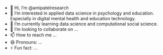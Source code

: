 - 👋 Hi, I’m @amipatelresearch
- 🧠 I’m interested in applied data science in psychology and education. Especially in digital mental health and education technology. 
- 🌱 I’m currently learning data science and computational social science. 
- 💞️ I’m looking to collaborate on ...
- 📫 How to reach me ...
- 😄 Pronouns: ...
- ⚡ Fun fact: ...

<!---
amipatelresearch/amipatelresearch is a ✨ special ✨ repository because its `README.md` (this file) appears on your GitHub profile.
You can click the Preview link to take a look at your changes.
--->
